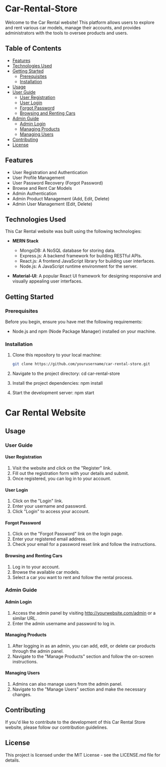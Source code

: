 # Car-Rental-Store

Welcome to the Car Rental website! This platform allows users to explore and rent various car models, manage their accounts, and provides administrators with the tools to oversee products and users.

## Table of Contents

- [Features](#features)
- [Technologies Used](#technologies-used)
- [Getting Started](#getting-started)
  - [Prerequisites](#prerequisites)
  - [Installation](#installation)
- [Usage](#usage)
- [User Guide](#user-guide)
  - [User Registration](#user-registration)
  - [User Login](#user-login)
  - [Forgot Password](#forgot-password)
  - [Browsing and Renting Cars](#browsing-and-renting-cars)
- [Admin Guide](#admin-guide)
  - [Admin Login](#admin-login)
  - [Managing Products](#managing-products)
  - [Managing Users](#managing-users)
- [Contributing](#contributing)
- [License](#license)

## Features

- User Registration and Authentication
- User Profile Management
- User Password Recovery (Forgot Password)
- Browse and Rent Car Models
- Admin Authentication
- Admin Product Management (Add, Edit, Delete)
- Admin User Management (Edit, Delete)

## Technologies Used

This Car Rental website was built using the following technologies:

- **MERN Stack**
  - MongoDB: A NoSQL database for storing data.
  - Express.js: A backend framework for building RESTful APIs.
  - React.js: A frontend JavaScript library for building user interfaces.
  - Node.js: A JavaScript runtime environment for the server.

- **Material-UI**: A popular React UI framework for designing responsive and visually appealing user interfaces.

## Getting Started

### Prerequisites

Before you begin, ensure you have met the following requirements:

- Node.js and npm (Node Package Manager) installed on your machine.

### Installation

1. Clone this repository to your local machine:

   ```bash
   git clone https://github.com/yourusername/car-rental-store.git
2. Navigate to the project directory:
       cd car-rental-store
3. Install the project dependencies:
     npm install
4. Start the development server:
     npm start

# Car Rental Website

## Usage

### User Guide

#### User Registration

1. Visit the website and click on the "Register" link.
2. Fill out the registration form with your details and submit.
3. Once registered, you can log in to your account.

#### User Login

1. Click on the "Login" link.
2. Enter your username and password.
3. Click "Login" to access your account.

#### Forgot Password

1. Click on the "Forgot Password" link on the login page.
2. Enter your registered email address.
3. Check your email for a password reset link and follow the instructions.

#### Browsing and Renting Cars

1. Log in to your account.
2. Browse the available car models.
3. Select a car you want to rent and follow the rental process.

### Admin Guide

#### Admin Login

1. Access the admin panel by visiting http://yourwebsite.com/admin or a similar URL.
2. Enter the admin username and password to log in.

#### Managing Products

1. After logging in as an admin, you can add, edit, or delete car products through the admin panel.
2. Navigate to the "Manage Products" section and follow the on-screen instructions.

#### Managing Users

1. Admins can also manage users from the admin panel.
2. Navigate to the "Manage Users" section and make the necessary changes.

## Contributing

If you'd like to contribute to the development of this Car Rental Store website, please follow our contribution guidelines.

## License

This project is licensed under the MIT License - see the LICENSE.md file for details.
